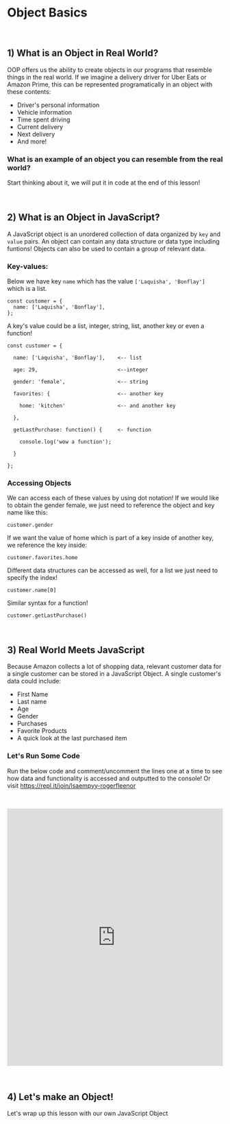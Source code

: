 
# Object Basics

&nbsp;

## 1) What is an Object in Real World?

OOP offers us the ability to create objects in our programs that resemble things in the real world. If we imagine a delivery driver for Uber Eats or Amazon Prime, this can be represented programatically in an object with these contents:

  * Driver's personal information
  * Vehicle information
  * Time spent driving
  * Current delivery
  * Next delivery
  * And more!

### What is an example of an object you can resemble from the real world? 
Start thinking about it, we will put it in code at the end of this lesson!

&nbsp;

## 2) What is an Object in JavaScript?

A JavaScript object is an unordered collection of data organized by `key` and `value` pairs. An object can contain any data structure or data type including funtions! Objects can also be used to contain a group of relevant data.

### Key-values:
Below we have key `name` which has the value `['Laquisha', 'Bonflay']` which is a list.

```
const customer = {
  name: ['Laquisha', 'Bonflay'],
};
```

A key's value could be a list, integer, string, list, another key or even a function!

```
const customer = {
  
  name: ['Laquisha', 'Bonflay'],    <-- list

  age: 29,                          <--integer
  
  gender: 'female',                 <-- string
  
  favorites: {                      <-- another key

    home: 'kitchen'                 <-- and another key

  },
  
  getLastPurchase: function() {     <- function
    
    console.log('wow a function');
  
  }

};
```

### Accessing Objects

We can access each of these values by using dot notation! If we would like to obtain the gender female, we just need to reference the object and key name like this:

```
customer.gender
```
If we want the value of home which is part of a key inside of another key, we reference the key inside:
```
customer.favorites.home
```

Different data structures can be accessed as well, for a list we just need to specify the index!
```
customer.name[0]
```
Similar syntax for a function!
```
customer.getLastPurchase()
```

&nbsp;

## 3) Real World Meets JavaScript

Because Amazon collects a lot of shopping data, relevant customer data for a single customer can be stored in a JavaScript Object. A single customer's data could include:
* First Name
* Last name
* Age
* Gender
* Purchases
* Favorite Products
* A quick look at the last purchased item

### Let's Run Some Code

Run the below code and comment/uncomment the lines one at a time to see how data and functionality is accessed and outputted to the console! Or visit https://repl.it/join/lsaempyy-rogerfleenor

&nbsp;

<iframe height="600px" width="100%" src="https://repl.it/@RogerFleenor/awesomeCustomerObject?lite=true" scrolling="no" frameborder="no" allowtransparency="true" allowfullscreen="true" sandbox="allow-forms allow-pointer-lock allow-popups allow-same-origin allow-scripts allow-modals"></iframe>

&nbsp;

## 4) Let's make an Object!

Let's wrap up this lesson with our own JavaScript Object 
